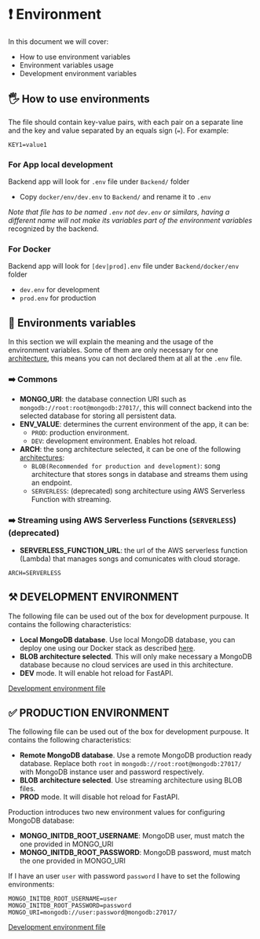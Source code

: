 # ❗ Environment

In this document we will cover:

- How to use environment variables
- Environment variables usage
- Development environment variables

## 🖐️ How to use environments

The file should contain key-value pairs, with each pair on a separate line and the key and value separated by an equals sign (`=`). For example:

```console
KEY1=value1
```

### For App local development

Backend app will look for `.env` file under `Backend/` folder

* Copy `docker/env/dev.env` to `Backend/` and rename it to `.env`

_Note that file has to be named `.env` not `dev.env` or similars, having a different name will not make its variables part of the environment variables_ recognized by the backend.

### For Docker

Backend app will look for `[dev|prod].env` file under `Backend/docker/env` folder

* `dev.env` for development
* `prod.env` for production

## 📄 Environments variables

In this section we will explain the meaning and the usage of the environment variables. Some of them are only necessary for one [architecture](../Architecture.md), this means you can not declared them at all at the `.env` file.

### ➡️ Commons

- **MONGO_URI**: the database connection URI such as `mongodb://root:root@mongodb:27017/`, this will connect backend into the selected database for storing all persistent data.
- **ENV_VALUE**: determines the current environment of the app, it can be:
  - `PROD`: production environment.
  - `DEV`: development environment. Enables hot reload.
- **ARCH**: the song architecture selected, it can be one of the following [architectures](../Architecture.md):
  - `BLOB(Recommended for production and development)`: song architecture that stores songs in database and streams them using an endpoint.
  - `SERVERLESS`: (deprecated) song architecture using AWS Serverless Function with streaming.

### ➡️ Streaming using AWS Serverless Functions (`SERVERLESS`)(deprecated)

- **SERVERLESS_FUNCTION_URL**: the url of the AWS serverless function (Lambda) that manages songs and comunicates with cloud storage.

```
ARCH=SERVERLESS
```

## ⚒️ DEVELOPMENT ENVIRONMENT

The following file can be used out of the box for development purpouse. It contains the following characteristics:

- **Local MongoDB database**. Use local MongoDB database, you can deploy one using our Docker stack as described [here](Docker.md).
- **BLOB architecture selected**. This will only make necessary a MongoDB database because no cloud services are used in this architecture.
- **DEV** mode. It will enable hot reload for FastAPI.

[Development environment file](https://github.com/AntonioMrtz/SpotifyElectron/blob/master/Backend/docker/env/dev.env)


## ✅ PRODUCTION ENVIRONMENT

The following file can be used out of the box for development purpouse. It contains the following characteristics:

- **Remote MongoDB database**. Use a remote MongoDB production ready database. Replace both `root` in `mongodb://root:root@mongodb:27017/` with MongoDB instance user and password respectively.
- **BLOB architecture selected**. Use streaming architecture using BLOB files.
- **PROD** mode. It will disable hot reload for FastAPI.

Production introduces two new environment values for configuring MongoDB database:

- **MONGO_INITDB_ROOT_USERNAME**: MongoDB user, must match the one provided in MONGO_URI
- **MONGO_INITDB_ROOT_PASSWORD**: MongoDB password, must match the one provided in MONGO_URI

If I have an user `user` with password `password` I have to set the following environments:

```
MONGO_INITDB_ROOT_USERNAME=user
MONGO_INITDB_ROOT_PASSWORD=password
MONGO_URI=mongodb://user:password@mongodb:27017/
```


[Development environment file](https://github.com/AntonioMrtz/SpotifyElectron/blob/master/Backend/docker/env/prod.env)
